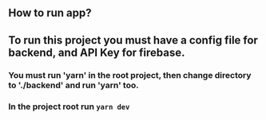 ## How to run app?
## To run this project you must have a config file for backend, and API Key for firebase.
### You must run 'yarn' in the root project, then change directory to './backend' and run 'yarn' too.
### In the project root run `yarn dev`
